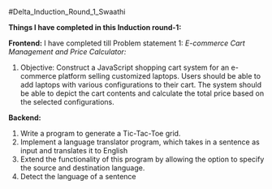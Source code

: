 #Delta_Induction_Round_1_Swaathi

**Things I have completed in this Induction round-1:**

**Frontend:**
I have completed till Problem statement 1:
*E-commerce Cart Management and Price Calculator:*
1. Objective: 
Construct a JavaScript shopping cart system for an e-commerce platform selling customized laptops. Users should be able to add laptops with various configurations to their cart. The system should be able to depict the cart contents and calculate the total price based on the selected configurations.

**Backend:**
1. Write a program to generate a Tic-Tac-Toe grid.
2. Implement a language translator program, which takes in a sentence as input and translates it to English
3. Extend the functionality of this program by allowing the option to specify the source and destination language.
4. Detect the language of a sentence

